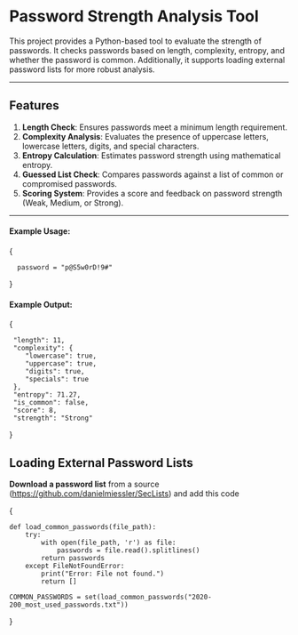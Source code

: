 # Password Strength Analysis Tool

This project provides a Python-based tool to evaluate the strength of passwords. It checks passwords based on length, complexity, entropy, and whether the password is common. Additionally, it supports loading external password lists for more robust analysis.

---

## Features

1. **Length Check**: Ensures passwords meet a minimum length requirement.
2. **Complexity Analysis**: Evaluates the presence of uppercase letters, lowercase letters, digits, and special characters.
3. **Entropy Calculation**: Estimates password strength using mathematical entropy.
4. **Guessed List Check**: Compares passwords against a list of common or compromised passwords.
5. **Scoring System**: Provides a score and feedback on password strength (Weak, Medium, or Strong).
---

#### Example Usage:

{

      password = "p@S5w0rD!9#"
 
}


#### Example Output:

{

     "length": 11,
     "complexity": {
        "lowercase": true,
        "uppercase": true,
        "digits": true,
        "specials": true
     },
     "entropy": 71.27,
     "is_common": false,
     "score": 8,
     "strength": "Strong"
 
}

## Loading External Password Lists

**Download a password list** from a source (https://github.com/danielmiessler/SecLists) and add this code


 {
 
    def load_common_passwords(file_path):
        try:
            with open(file_path, 'r') as file:
                passwords = file.read().splitlines()
            return passwords
        except FileNotFoundError:
            print("Error: File not found.")
            return []
    
    COMMON_PASSWORDS = set(load_common_passwords("2020-200_most_used_passwords.txt"))


}
